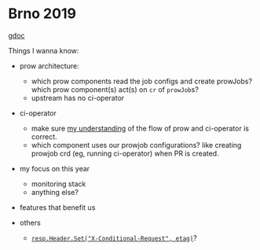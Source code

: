 # Brno 2019

[gdoc](https://docs.google.com/document/d/1o-xBKlIeW1kPV6UK78uXkpPIsBrTe4e52lLAF7OXO-s/edit)

Things I wanna know:

* prow architecture: 
    * which prow components read the job configs and create prowJobs? which prow component(s) act(s) on `cr` of `prowJob`s?
    * upstream has no ci-operator

* ci-operator
    * make sure [my understanding](../architecture.md#openshift-ci) of the flow of prow and ci-operator is correct.
    * which component uses our prowjob configurations? like creating prowjob crd (eg, running ci-operator) when PR is created.

* my focus on this year
    * monitoring stack
    * anything else?

* features that benefit us

* others
    * [`resp.Header.Set("X-Conditional-Request", etag)`](https://github.com/kubernetes/test-infra/blob/af1a26bf30f5f3776dba3b171899f400d3fe22ad/ghproxy/ghcache/ghcache.go#L190)?
